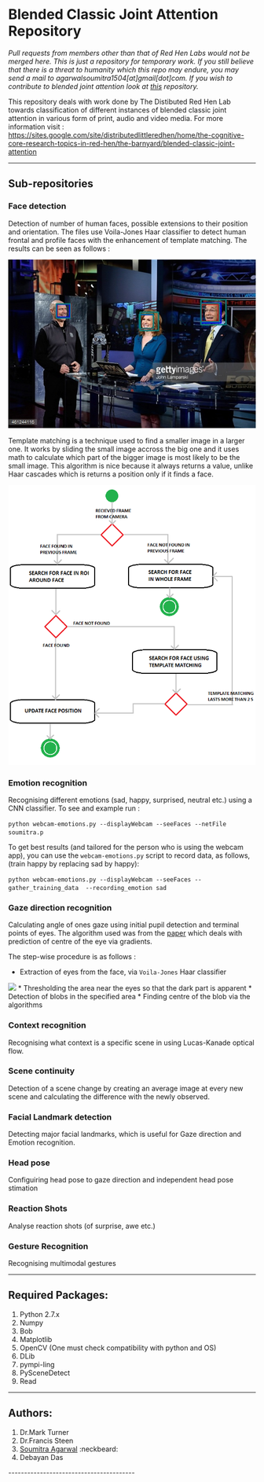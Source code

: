 # Blended Classic Joint Attention Repository

<i> Pull requests from members other than that of Red Hen Labs would not be merged here. This is just a repository for temporary work. If you still believe that there is a threat to humanity which this repo may endure, you may send a mail to agarwalsoumitra1504[at]gmail[dot]com. If you wish to contribute to blended joint attention look at [this](https://github.com/RedHenLab/BlendedJointAttentionClean) repository.</i> 

This repository deals with work done by The Distibuted Red Hen Lab towards classification of different instances of blended classic joint attention in various form of print, audio and video media. For more information visit : https://sites.google.com/site/distributedlittleredhen/home/the-cognitive-core-research-topics-in-red-hen/the-barnyard/blended-classic-joint-attention

---------------------------------------------

## Sub-repositories

### Face detection

Detection of number of human faces, possible extensions to their position and orientation. The files use Voila-Jones Haar classifier to detect human frontal and profile faces with the enhancement of template matching. The results can be seen as follows :

<img src = '/Face Detection/Result_Images/Result5.jpg'>

Template matching is a technique used to find a smaller image in a larger one. It works by sliding the small image accross the big one and it uses math to calculate which part of the bigger image is most likely to be the small image. This algorithm is nice because it always returns a value, unlike Haar cascades which is returns a position only if it finds a face.

<img src = '/Face Detection/Result_Images/img.png'>

### Emotion recognition

Recognising different emotions (sad, happy, surprised, neutral etc.) using a CNN classifier. To see and example run :

```python webcam-emotions.py --displayWebcam --seeFaces --netFile soumitra.p```

To get best results (and tailored for the person who is using the webcam app), you can use the `webcam-emotions.py` script to record data, as follows,(train happy by replacing sad by happy):

```python webcam-emotions.py --displayWebcam --seeFaces --gather_training_data  --recording_emotion sad```

### Gaze direction recognition 

Calculating angle of ones gaze using initial pupil detection and terminal points of eyes. The algorithm used was from the [paper](http://www.inb.uni-luebeck.de/fileadmin/files/PUBPDFS/TiBa11b.pdf) which deals with prediction of centre of the eye via gradients.

The step-wise procedure is as follows :

* Extraction of eyes from the face, via `Voila-Jones` Haar classifier
<img src = '/Gaze Direction/Result_Images/Result2.jpg'>
* Thresholding the area near the eyes so that the dark part is apparent
* Detection of blobs in the specified area
* Finding centre of the blob via the algorithms

### Context recognition

Recognising what context is a specific scene in using Lucas-Kanade optical flow.

### Scene continuity 

Detection of a scene change by creating an average image at every new scene and calculating the difference with the newly observed. 

### Facial Landmark detection

Detecting major facial landmarks, which is useful for Gaze direction and Emotion recognition.

### Head pose

Configuiring head pose to gaze direction and independent head pose stimation

### Reaction Shots

Analyse reaction shots (of surprise, awe etc.) 


### Gesture Recognition

Recognising multimodal gestures


----------------------------------------

## Required Packages:

<ol>
	<li> Python 2.7.x </li>
	<li> Numpy </li>
	<li> Bob </li>
	<li> Matplotlib </li>
	<li> OpenCV (One must check compatibility with python and OS) </li>
	<li> DLib </li>
	<li> pympi-ling </li>
	<li> PySceneDetect </li>
	<li> Read </li>
</ol>

-----------------------------------------

## Authors:

<ol>
 	<li> Dr.Mark Turner </li>
 	<li> Dr.Francis Steen </li>
	<li> <a href = "https://github.com/SoumitraAgarwal" target="_blank">Soumitra Agarwal</a> :neckbeard: </li>
	<li> Debayan Das </li>
</ol>
----------------------------------------
